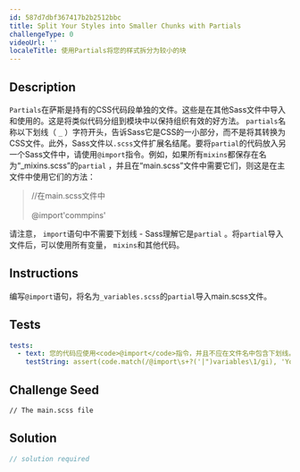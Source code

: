```yaml
---
id: 587d7dbf367417b2b2512bbc
title: Split Your Styles into Smaller Chunks with Partials
challengeType: 0
videoUrl: ''
localeTitle: 使用Partials将您的样式拆分为较小的块
---
```


## Description
<section id="description"> <code>Partials</code>在萨斯是持有的CSS代码段单独的文件。这些是在其他Sass文件中导入和使用的。这是将类似代码分组到模块中以保持组织有效的好方法。 <code>partials</code>名称以下划线（ <code>_</code> ）字符开头，告诉Sass它是CSS的一小部分，而不是将其转换为CSS文件。此外，Sass文件以<code>.scss</code>文件扩展名结尾。要将<code>partial</code>的代码放入另一个Sass文件中，请使用<code>@import</code>指令。例如，如果所有<code>mixins</code>都保存在名为“_mixins.scss”的<code>partial</code> ，并且在“main.scss”文件中需要它们，则这是在主文件中使用它们的方法： <blockquote> //在main.scss文件中<br><br> @import&#39;commpins&#39; </blockquote>请注意， <code>import</code>语句中不需要下划线 -  Sass理解它是<code>partial</code> 。将<code>partial</code>导入文件后，可以使用所有变量， <code>mixins</code>和其他代码。 </section>

## Instructions
<section id="instructions">编写<code>@import</code>语句，将名为<code>_variables.scss</code>的<code>partial</code>导入main.scss文件。 </section>

## Tests
<section id='tests'>

```yml
tests:
  - text: 您的代码应使用<code>@import</code>指令，并且不应在文件名中包含下划线。
    testString: assert(code.match(/@import\s+?('|")variables\1/gi), 'Your code should use the <code>@import</code> directive, and should not include the underscore in the file name.');

```

</section>

## Challenge Seed
<section id='challengeSeed'>

<div id='html-seed'>

```html
// The main.scss file

```

</div>



</section>

## Solution
<section id='solution'>

```js
// solution required
```
</section>
